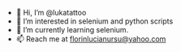 - 👋 Hi, I’m @lukatattoo
- 👀 I’m interested in selenium and python scripts
- 🌱 I’m currently learning selenium.
- 📫 Reach me at florinlucianursu@yahoo.com

<!---
lukatattoo/lukatattoo is a ✨ special ✨ repository because its `README.md` (this file) appears on your GitHub profile.
You can click the Preview link to take a look at your changes.
--->
